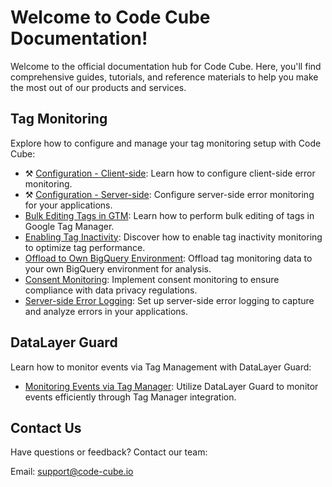 # Welcome to Code Cube Documentation!

Welcome to the official documentation hub for Code Cube. Here, you'll find comprehensive guides, tutorials, and reference materials to help you make the most out of our products and services.

## Tag Monitoring

Explore how to configure and manage your tag monitoring setup with Code Cube:

- ⚒️ [Configuration - Client-side](/tag-monitor/error-monitoring-client-side.md): Learn how to configure client-side error monitoring.
- ⚒️ [Configuration - Server-side](/tag-monitor/error-monitoring-server-side.md): Configure server-side error monitoring for your applications.
- [Bulk Editing Tags in GTM](/tag-monitor/tag-bulk-edit.md): Learn how to perform bulk editing of tags in Google Tag Manager.
- [Enabling Tag Inactivity](/tag-monitor/tag-inactivity.md): Discover how to enable tag inactivity monitoring to optimize tag performance.
- [Offload to Own BigQuery Environment](/tag-monitor/raw-offload-bigquery.md): Offload tag monitoring data to your own BigQuery environment for analysis.
- [Consent Monitoring](/tag-monitor/consent-monitoring.md): Implement consent monitoring to ensure compliance with data privacy regulations.
- [Server-side Error Logging](/tag-monitor/serverside-error-logging.md): Set up server-side error logging to capture and analyze errors in your applications.

## DataLayer Guard

Learn how to monitor events via Tag Management with DataLayer Guard:

- [Monitoring Events via Tag Manager](/datalayer-guard/events-tag-manager.md): Utilize DataLayer Guard to monitor events efficiently through Tag Manager integration.

## Contact Us

Have questions or feedback? Contact our team:

Email: support@code-cube.io


<!-- 

## Stay Updated

Stay informed about the latest updates, features, and announcements:

- [Blog](https://blog.code-cube.io)
- [Newsletter](https://code-cube.io/newsletter)

We're excited to have you onboard with Code Cube! Happy coding!-->
